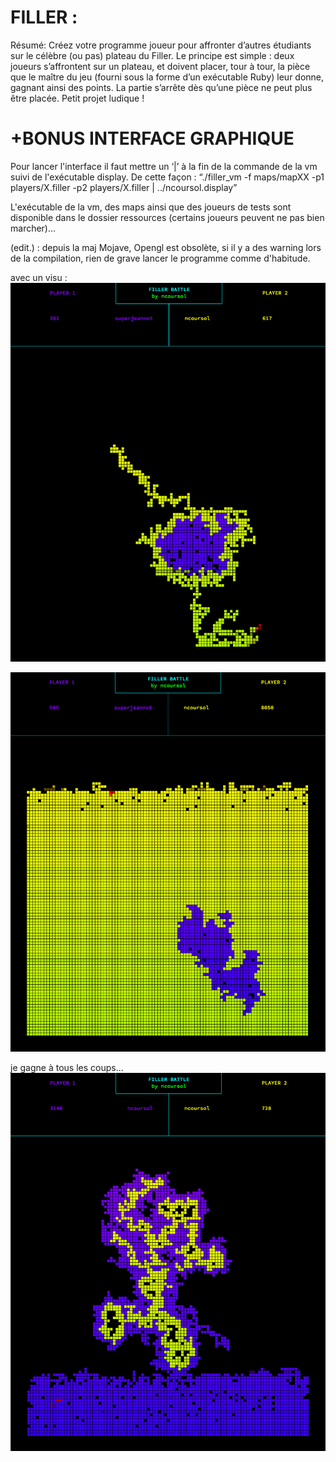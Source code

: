 # FILLER :

Résumé: Créez votre programme joueur pour affronter d’autres étudiants sur le célèbre
(ou pas) plateau du Filler. Le principe est simple : deux joueurs s’affrontent sur un
plateau, et doivent placer, tour à tour, la pièce que le maître du jeu (fourni sous la
forme d’un exécutable Ruby) leur donne, gagnant ainsi des points. La partie s’arrête dès
qu’une pièce ne peut plus être placée. Petit projet ludique !

# +BONUS INTERFACE GRAPHIQUE

Pour lancer l'interface il faut mettre un ‘|’ à la fin de la commande de la vm suivi de l'exécutable display.
De cette façon : “./filler_vm -f maps/mapXX -p1 players/X.filler -p2 players/X.filler | ../ncoursol.display”

L'exécutable de la vm, des maps ainsi que des joueurs de tests sont disponible dans le dossier ressources (certains joueurs peuvent ne pas bien marcher)...

(edit.) : depuis la maj Mojave, Opengl est obsolète, si il y a des warning lors de la compilation, rien de grave lancer le programme comme d'habitude.

avec un visu :
![image1](https://github.com/ncoursol/Filler/blob/master/screenshot/image2.png)

![image1](https://github.com/ncoursol/Filler/blob/master/screenshot/image3.png)

je gagne à tous les coups...
![image1](https://github.com/ncoursol/Filler/blob/master/screenshot/image1.png)
